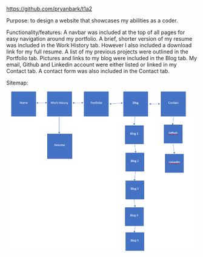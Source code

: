 
https://github.com/pryanbark/t1a2

Purpose: to design a website that showcases my abilities as a coder.

Functionality/features: A navbar was included at the top of all pages for easy navigation around my portfolio. A brief, shorter version of my resume was included in the Work History tab. However I also included a download link for my full resume. A list of my previous projects were outlined in the Portfolio tab. Pictures and links to my blog were included in the Blog tab. My email, Github and Linkedin account were either listed or linked in my Contact tab. A contact form was also included in the Contact tab.

Sitemap:
<img src="img/sitemap.png" alt="sitemap">

